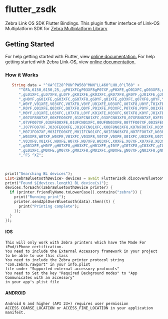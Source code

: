 # flutter_zsdk

Zebra Link OS SDK Flutter Bindings.
This plugin flutter interface of Link-OS Multiplatform SDK for [Zebra Multiplatform Library](https://www.zebra.com/ap/en/support-downloads/printer-software/link-os-multiplatform-sdk.html)


## Getting Started

For help getting started with Flutter, view [online documentation.](https://www.flutter.io)
For help getting started with Zebra Link-OS, view [online documentation.](https://www.zebra.com/ap/en/support-downloads/printer-software/link-os-multiplatform-sdk.html)

### How it Works
```dart
   String data = "^XA^CI28^PON^PW560^MNN^LL460^LH0,0^LT60" +
      "^GFA,6150,6150,25,,gP01XFCgP03XF8gP07XF,gP0XFE,gO01XFC,gO03XF8,gO07XF,gO0XFE,gN01XFC,gN03XF8,gN0YF,gN0XFE,gM01XFC,gM03XF8,gM0YF,gL01XFE"
      ",gL01XFC,gL07XF8,gL0YF,gK01XFE,gK03XFC,gK07XF8,gK0YF,gJ01XFE,gJ03XFC,gJ07XF8,gJ0YF,gI01XFE,gI03XFC,gI07XF8,gI0YF,gH01XFE,gH03XFC,gH07XF8"
      ",gH0YF,gG01XFE,gG03XFC,gG07XF8,gG0YF,g01XFE,g03XFC,g07XF8,g0YF,Y01XFE,Y03XFC,Y07XF8,Y0YF,X01XFE,X03XFC,X07XF8,X0YF,W01XFE,W03XFC,W07XF8"
      ",W0YF,V01XFE,V03XFC,V07XF8,V0YF,U01XFE,U03XFC,U07XF8,U0YF,T01XFE,T03XFC,T07XF8,T0YF,S01XFE,S03XFC,S07XF8,S0YF,R01XFE,R03XFC,R07XF8"
      ",R0YF,Q01XFE,Q03XFC,Q07XF8,Q0YF,P01XFE,P03XFC,P07XF8,P0YF,O01XFE,O03XFC,O07XF8,O0YF,N01XFE,N03XFC,N07XF8,N0YF,M01XFE,M03XFC,M07XF8"
      ",M0YF,L01XFE,L03XFC,L07XF8,L0YF,K01XFE,K03XFC,K07XF8,K0YF,J01XFE,J03XFC,J07XF8,J0YF,I01XFE,I03XFC,I07XF8,I0XFE,001XFE,003XFCN03XF"
      ",007XF8N07XF,00XFEO0XFE,01XFCN01XFC,03XFCN03XF8,07XF8N07XF,0XFEO0XFE,1XFCN01XFC,3XF8N03XF8,7XF8N07XF,3WFEO0XFE,1WFCN01XFC,0WF8N03XF8"
      ",07VFO07XF,03UFEO0XFE,01UFCN01XFC,00UF8N03XF8,007TFO07XF,003SFEO0XFE,001SFCN01XFC,I0SF8N03XF8,I07RFO07XF,I03QFEO0XFE,I01QFCN01XFC,J0QF8N03XF8"
      ",J07PFO07XF,J03OFEO0XFE,J01OFCN01XFC,K0OF8N03XF8,K07NFO07XF,K03MFEO0XFE,K01MFCN01XFC,L0MF8N03XF8,L07LFO07XF,L03KFEO0XFE,L01KFCN01XFC,M0KF8N03XF8"
      ",M07JFO07XF,M03IFEO0XFE,M01IFCN01XFC,N0IF8N03XF8,N07FFO07XF,N03FEO0XFE,N01FCN01XFC,O0F8N03XF8,O07O07XF,O02O0XFE,X01XFC,X03XF8,X07XF,X0XFE,W01XFC"
      ",W03XF8,W07XF,W0XFE,V01XFC,V03XF8,V07XF,V0XFE,U01XFC,U03XF8,U07XF,U0XFE,T01XFC,T07XF8,T07XF,T03XF8,T01XFC,U0XFE,U07XF,U03XF8,U01XFC,V0XFE,V07XF"
      ",V03XF8,V01XFC,W0XFE,W07XF,W07XF8,W03XFC,X0XFE,X07XF,X07XF8,X03XFC,X01XFE,Y07XF,Y07XF8,Y03XFC,Y01XFE,g0YF,g07XF8,g03XFC,g01XFE,gG0YF,gG07XF8,gG03XFC"
      ",gG01XFE,gH0YF,gH07XF8,gH03XFC,gH01XFE,gI0YF,gI07XF8,gI03XFC,gI01XFC,gJ0XFE,gJ07XF,gJ03XF8,gJ01XFC,gK0XFE,gK07XF,gK03XF8,gK01XFC,gL0XFE,gL07XF,gL03XF8"
      ",gL01XFC,gM0XFE,gM07XF,gM03XF8,gM01XFC,gN0XFE,gN07XF,gN03XF8,gN01XFC,gO0XFE,gO07XF,gO03XF8,gO01XFC,gP0XFE,gP07XF,gR01VF8"
      ",^FS ^XZ";	
		

	
print("Searching BL devices");
List<ZebraBluetoothDevice> devices = await FlutterZsdk.discoverBluetoothDevices();
print("Found ${devices.length} BL device(s)");
devices.forEach((ZebraBluetoothDevice printer) {
  if (printer.friendlyName.toLowerCase().contains("zebra")) {
	print("Running print");
	printer.sendZplOverBluetooth(data).then((t) {
	  print("Printing complete");
	});
  }
});
```


#### IOS
```
This will only work with Zebra printers which have the Made For iPod/iPhone certification. 
You need to include the External Accessory framework in your project to be able to use this class 
You need to include the Zebra printer protocol string "com.zebra.rawport" in your info.plist 
file under "Supported external accessory protocols" 
You need to Set the key "Required Background modes" to "App Communicates with an accessory" 
in your app's plist file
```

#### ANDROID
```
Android 6 and higher (API 23+) requires user permission 
ACCESS_COARSE_LOCATION or ACCESS_FINE_LOCATION in your application manifest.
```
